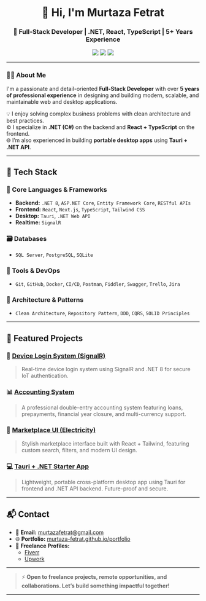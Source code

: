 <!-- GitHub Profile README | Expert Full-Stack Developer -->

<h1 align="center">👋 Hi, I'm Murtaza Fetrat</h1>
<h3 align="center">🚀 Full-Stack Developer | .NET, React, TypeScript | 5+ Years Experience</h3>

<p align="center">
  <a href="mailto:murtazafetrat@gmail.com"><img src="https://img.shields.io/badge/Email-%23EA4335?style=for-the-badge&logo=gmail&logoColor=white"/></a>
  <a href="https://murtaza-fetrat.github.io/portfolio" target="_blank"><img src="https://img.shields.io/badge/Portfolio-%23000000?style=for-the-badge&logo=google-chrome&logoColor=white"/></a>
  <a href="https://github.com/murtaza-fetrat"><img src="https://img.shields.io/github/followers/murtaza-fetrat?label=GitHub&style=for-the-badge"/></a>
</p>

---

### 👨‍💻 About Me

I'm a passionate and detail-oriented **Full-Stack Developer** with over **5 years of professional experience** in designing and building modern, scalable, and maintainable web and desktop applications.

💡 I enjoy solving complex business problems with clean architecture and best practices.  
⚙️ I specialize in **.NET (C#)** on the backend and **React + TypeScript** on the frontend.  
🌐 I’m also experienced in building **portable desktop apps** using **Tauri + .NET API**.

---

## 🚀 Tech Stack

### 🧠 Core Languages & Frameworks
- **Backend:** `.NET 8`, `ASP.NET Core`, `Entity Framework Core`, `RESTful APIs`
- **Frontend:** `React`, `Next.js`, `TypeScript`, `Tailwind CSS`
- **Desktop:** `Tauri`, `.NET Web API`
- **Realtime:** `SignalR`

### 🗃️ Databases
- `SQL Server`, `PostgreSQL`, `SQLite`

### 🔧 Tools & DevOps
- `Git`, `GitHub`, `Docker`, `CI/CD`, `Postman`, `Fiddler`, `Swagger`, `Trello`, `Jira`

### 🧩 Architecture & Patterns
- `Clean Architecture`, `Repository Pattern`, `DDD`, `CQRS`, `SOLID Principles`

---

## 📂 Featured Projects

### 🔐 [Device Login System (SignalR)](https://github.com/yourusername/device-auth-signalr)
> Real-time device login system using SignalR and .NET 8 for secure IoT authentication.

### 📊 [Accounting System](https://github.com/murtaza-fetrat/accounting-system)
> A professional double-entry accounting system featuring loans, prepayments, financial year closure, and multi-currency support.

### 🛒 [Marketplace UI (Electricity)](https://github.com/murtaza-fetrat/marketplace-ui)
> Stylish marketplace interface built with React + Tailwind, featuring custom search, filters, and modern UI design.

### 💻 [Tauri + .NET Starter App](https://github.com/murtaza-fetrat/tauri-dotnet-starter)
> Lightweight, portable cross-platform desktop app using Tauri for frontend and .NET API backend. Future-proof and secure.

---

## 📬 Contact

- 📧 **Email:** [murtazafetrat@gmail.com](mailto:murtazafetrat@gmail.com)  
- 🌐 **Portfolio:** [murtaza-fetrat.github.io/portfolio](https://murtaza-fetrat.github.io/portfolio)  
- 🧳 **Freelance Profiles:**  
  - [Fiverr](https://yourfiverrprofilelink)  
  - [Upwork](https://yourupworkprofilelink)

---

> ⚡ **Open to freelance projects, remote opportunities, and collaborations. Let’s build something impactful together!**

---

<!-- Feel free to copy, modify and deploy -->
